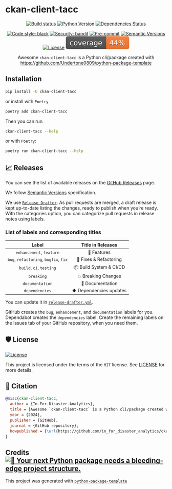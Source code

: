 # ckan-client-tacc

<div align="center">

[![Build status](https://github.com/in_for_disaster_analytics/ckan-client-tacc/workflows/build/badge.svg?branch=master&event=push)](https://github.com/in_for_disaster_analytics/ckan-client-tacc/actions?query=workflow%3Abuild)
[![Python Version](https://img.shields.io/pypi/pyversions/ckan-client-tacc.svg)](https://pypi.org/project/ckan-client-tacc/)
[![Dependencies Status](https://img.shields.io/badge/dependencies-up%20to%20date-brightgreen.svg)](https://github.com/in_for_disaster_analytics/ckan-client-tacc/pulls?utf8=%E2%9C%93&q=is%3Apr%20author%3Aapp%2Fdependabot)

[![Code style: black](https://img.shields.io/badge/code%20style-black-000000.svg)](https://github.com/psf/black)
[![Security: bandit](https://img.shields.io/badge/security-bandit-green.svg)](https://github.com/PyCQA/bandit)
[![Pre-commit](https://img.shields.io/badge/pre--commit-enabled-brightgreen?logo=pre-commit&logoColor=white)](https://github.com/in_for_disaster_analytics/ckan-client-tacc/blob/master/.pre-commit-config.yaml)
[![Semantic Versions](https://img.shields.io/badge/%20%20%F0%9F%93%A6%F0%9F%9A%80-semantic--versions-e10079.svg)](https://github.com/in_for_disaster_analytics/ckan-client-tacc/releases)
[![License](https://img.shields.io/github/license/in_for_disaster_analytics/ckan-client-tacc)](https://github.com/in_for_disaster_analytics/ckan-client-tacc/blob/master/LICENSE)
![Coverage Report](assets/images/coverage.svg)

Awesome `ckan-client-tacc` is a Python cli/package created with https://github.com/Undertone0809/python-package-template

</div>

## Installation

```bash
pip install -U ckan-client-tacc
```

or install with `Poetry`

```bash
poetry add ckan-client-tacc
```

Then you can run

```bash
ckan-client-tacc --help
```

or with `Poetry`:

```bash
poetry run ckan-client-tacc --help
```

## 📈 Releases

You can see the list of available releases on the [GitHub Releases](https://github.com/in_for_disaster_analytics/ckan-client-tacc/releases) page.

We follow [Semantic Versions](https://semver.org/) specification.

We use [`Release Drafter`](https://github.com/marketplace/actions/release-drafter). As pull requests are merged, a draft release is kept up-to-date listing the changes, ready to publish when you’re ready. With the categories option, you can categorize pull requests in release notes using labels.

### List of labels and corresponding titles

|               **Label**               |  **Title in Releases**  |
| :-----------------------------------: | :---------------------: |
|       `enhancement`, `feature`        |       🚀 Features       |
| `bug`, `refactoring`, `bugfix`, `fix` | 🔧 Fixes & Refactoring  |
|       `build`, `ci`, `testing`        | 📦 Build System & CI/CD |
|              `breaking`               |   💥 Breaking Changes   |
|            `documentation`            |    📝 Documentation     |
|            `dependencies`             | ⬆️ Dependencies updates |

You can update it in [`release-drafter.yml`](https://github.com/in_for_disaster_analytics/ckan-client-tacc/blob/master/.github/release-drafter.yml).

GitHub creates the `bug`, `enhancement`, and `documentation` labels for you. Dependabot creates the `dependencies` label. Create the remaining labels on the Issues tab of your GitHub repository, when you need them.

## 🛡 License

[![License](https://img.shields.io/github/license/in_for_disaster_analytics/ckan-client-tacc)](https://github.com/in_for_disaster_analytics/ckan-client-tacc/blob/master/LICENSE)

This project is licensed under the terms of the `MIT` license. See [LICENSE](https://github.com/in_for_disaster_analytics/ckan-client-tacc/blob/master/LICENSE) for more details.

## 📃 Citation

```bibtex
@misc{ckan-client-tacc,
  author = {In-For-Disaster-Analytics},
  title = {Awesome `ckan-client-tacc` is a Python cli/package created with https://github.com/Undertone0809/python-package-template},
  year = {2024},
  publisher = {GitHub},
  journal = {GitHub repository},
  howpublished = {\url{https://github.com/in_for_disaster_analytics/ckan-client-tacc}}
}
```

## Credits [![🚀 Your next Python package needs a bleeding-edge project structure.](https://img.shields.io/badge/python--package--template-%F0%9F%9A%80-brightgreen)](https://github.com/Undertone0809/python-package-template)

This project was generated with [`python-package-template`](https://github.com/Undertone0809/python-package-template)
